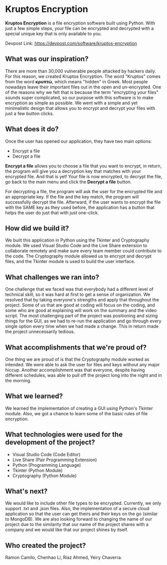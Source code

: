 # Kruptos Encryption

**Kruptos Encryption** is a file encryption software built using Python. With just a few simple steps, your file can be encrypted and decrypted with a special unique key that is only available to you.

Devpost Link: https://devpost.com/software/kruptos-encryption

## What was our inspiration?

There are more than 30,000 vulnerable people attacked by hackers daily. For this reason, we created Kruptos Encryption. The word "Kruptos" comes from the word **κρυπτώ**, which means "hidden" in Greek. Most people nowadays leave their important files out in the open and un-encrypted. One of the reasons why we felt that is because the term "encrypting your files" sounds super complicated, so our purpose with this software is to make encryption as simple as possible. We went with a simple and yet minimalistic design that allows you to encrypt and decrypt your files with just a few button clicks.

## What does it do?

Once the user has opened our application, they have two main options:
* Encrypt a file
* Decrypt a file

**Encrypt a file** allows you to choose a file that you want to encrypt, in return, the program will give you a decryption key that matches with your encrypted file. And that is yet! Your file is now encrypted, to decrypt the file, go back to the main menu and click the **Decrypt a file** button.

For decrypting a file, the program will ask the user for the encrypted file and an appropriate key. If the file and the key match, the program will successfully decrypt the file. Afterward, if the user wants to encrypt the file with the SAME key as they used before, the application has a button that helps the user do just that with just one-click.

## How did we build it?

We built this application in Python using the Tkinter and Cryptography module. We used Visual Studio Code and the Live Share extension to collaborate remotely and make sure every team member could contribute to the code. The Cryptography module allowed us to encrypt and decrypt files, and the Tkinter module is used to build the user interface.

## What challenges we ran into?

One challenge that we faced was that everybody had a different level of technical skill, so it was hard at first to get a sense of organization. We resolved that by taking everyone's strengths and apply that throughout the project. Some of us that are good at coding will focus on the coding, and some who are good at explaining will work on the summary and the video script.  The most challenging part of the project was positioning and sizing things for the GUI, as we had to re-run the application and go through every single option every time when we had made a change. This in return made the project unnecessarily tedious.

## What accomplishments that we're proud of?

One thing we are proud of is that the Cryptography module worked as intended. We were able to ask the user for files and keys without any major hiccup. Another accomplishment was that everyone, despite having different schedules, was able to pull off the project long into the night and in the morning.

## What we learned?

We learned the implementation of creating a GUI using Python's Tkinter module. Also, we got a chance to learn some of the basic rules of file encryption. 

## What technologies were used for the development of the project?
* Visual Studio Code (Code Editor)
* Live Share (Pair Programming Extension)
* Python (Programming Language)
* Tkinter (Python Module)
* Cryptography (Python Module)

## What's next?

We would like to include other file types to be encrypted. Currently, we only support .txt and .json files. Also, the implementation of a secure cloud application so that the user can get theirs and their keys on the go (similar to MongoDB). We are also looking forward to changing the name of our project due to the similarity that our name of the project shares with a company and we would like that our project shines by itself.

## Who created the project?

Ramon Camilo, Chenhao Li, Riaz Ahmed, Yeiry Chaverra.

